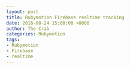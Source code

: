 ```yaml
---
layout: post
title: Rubymotion Firebase realtime tracking
date: 2016-08-24 15:00:00 +0000
author: The Crab
categories: Rubymotion
tags:
- Rubymotion
- Firebase
- realtime
---
```

